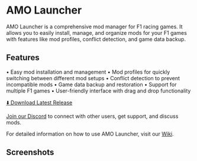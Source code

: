 # AMO Launcher
AMO Launcher is a comprehensive mod manager for F1 racing games. It allows you to easily install, manage, and organize mods for your F1 games with features like mod profiles, conflict detection, and game data backup.
## Features
•	Easy mod installation and management
•	Mod profiles for quickly switching between different mod setups
•	Conflict detection to prevent incompatible mods
•	Game data backup and restoration
•	Support for multiple F1 games
•	User-friendly interface with drag and drop functionality

[⬇️ Download Latest Release]([https://www.overtake.gg/downloads/advanced-mod-organizer.76527/](https://www.overtake.gg/downloads/advanced-mod-organizer.77446/)])

[Join our Discord](https://discord.gg/f1game) to connect with other users, get support, and discuss mods.

For detailed information on how to use AMO Launcher, visit our [Wiki](https://github.com/KolarF1/AMO-Launcher/wiki).

## Screenshots
